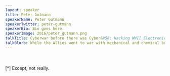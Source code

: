 ```yaml
---
layout: speaker
title: Peter Gutmann
speakerName: Peter Gutmann
speakerTwitter: peter-gutmann
speakerBio: Bio goes here.
speakerImage: 2016/peter_gutmann.png
talkTitle: Cyberwar before there was Cyber&#58; Hacking WWII Electronic Bomb Fuses
talkBlurb: While the Allies went to war with mechanical and chemical bomb fuses whose origins dated back to the 19th century, Germany put a large amount of effort in the 1920s and 1930s into designing and fielding high-tech electronic fuses, which were far more reliable and versatile than standard chemical and mechanical ones. This led to an ongoing arms race that lasted throughout most of the war, with Allied bomb disposers coming up with increasingly ingenious ways of hacking the fuses and German armourers countering with ever-more-fiendish fuse designs. This talk covers the details of the contest between the attackers and defenders, and time and OSH regulations permitting will conclude with a demo of defusing a live 2000kg bomb[*]
---
```


<br /><br />
[*] Except, not really.